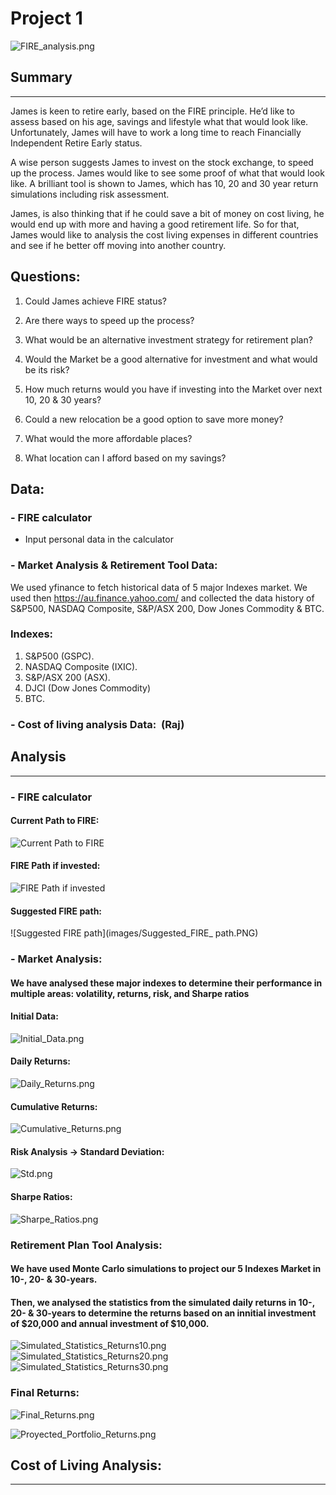 # Project 1

![FIRE_analysis.png](images/FIRE_analysis.PNG)

## Summary
____

James is keen to retire early, based on the FIRE principle. He’d like to assess based on his age, savings and lifestyle what that would look like. Unfortunately, James will have to work a long time to reach Financially Independent Retire Early status. 

A wise person suggests James to invest on the stock exchange, to speed up the process. James would like to see some proof of what that would look like. A brilliant tool is shown to James, which has  10, 20 and 30 year return simulations including risk assessment. 


James, is also thinking that if he could save a bit of money on cost living, he would end up with more and having a good retirement life. So for that, James would like to analysis the cost living expenses in different countries and see if he better off moving into another country.


## Questions:


1. Could James achieve FIRE status? 

2. Are there ways to speed up the process? 


3. What would be an alternative investment strategy for retirement plan?

4. Would the Market be a good alternative for investment and what would be its risk?

5. How much returns would you have if investing into the Market over next 10, 20 & 30 years?

6. Could a new relocation be a good option to save more money?

7. What would the more affordable places?

8. What location can I afford based on my savings? 


## Data:


### - FIRE calculator

* Input personal data in the calculator


### - Market Analysis & Retirement Tool Data: 
We used yfinance to fetch historical data of 5 major Indexes market. We used then https://au.finance.yahoo.com/ and collected the data history of S&P500, NASDAQ Composite, S&P/ASX 200, Dow Jones Commodity & BTC.

### Indexes:

1. S&P500 (GSPC). 
2. NASDAQ Composite (IXIC). 
3. S&P/ASX 200 (ASX). 
4. DJCI (Dow Jones Commodity)
5. BTC.


### - Cost of living analysis Data:  (Raj) 


## Analysis
___


### - FIRE calculator

#### Current Path to FIRE:

![Current Path to FIRE](images/Current_Path_to_FIRE.PNG)

#### FIRE Path if invested:

![FIRE Path if invested](images/FIRE_Path_if_invested.png)

#### Suggested FIRE path:

![Suggested FIRE path](images/Suggested_FIRE_ path.PNG)



### - Market Analysis: 

#### We have analysed these major indexes to determine their performance in multiple areas: volatility, returns, risk, and Sharpe ratios 

#### Initial Data:

![Initial_Data.png](images/Initial_Data.PNG)

#### Daily Returns: 

![Daily_Returns.png](images/Daily_Returns.PNG)

#### Cumulative Returns:
![Cumulative_Returns.png](images/Cumulative_Returns.PNG)

#### Risk Analysis -> Standard Deviation:
![Std.png](images/Std.PNG)

#### Sharpe Ratios:
![Sharpe_Ratios.png](images/Sharpe_Ratios.PNG)

### Retirement Plan Tool Analysis:

#### We have used Monte Carlo simulations to project our 5 Indexes Market in 10-, 20- & 30-years.

#### Then, we analysed the statistics from the simulated daily returns in 10-, 20- & 30-years to determine the returns based on an innitial investment of $20,000 and annual investment of $10,000.


![Simulated_Statistics_Returns10.png](images/Simulated_Statistics_Returns10.PNG)
![Simulated_Statistics_Returns20.png](images/Simulated_Statistics_Returns20.PNG)
![Simulated_Statistics_Returns30.png](images/Simulated_Statistics_Returns30.PNG)

### Final Returns:
![Final_Returns.png](images/Final_Returns.PNG)

![Proyected_Portfolio_Returns.png](images/Proyected_Portfolio_Returns.PNG)



## Cost of Living Analysis:
___


